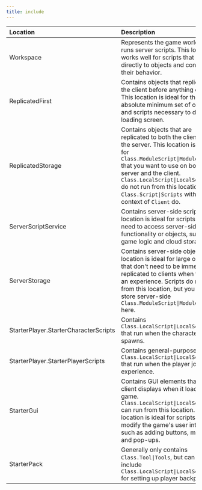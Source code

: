 ```yaml
---
title: include
---
```


Location | Description
:--- | :---
Workspace | Represents the game world. Only runs server scripts. This location works well for scripts that attach directly to objects and control their behavior.
ReplicatedFirst | Contains objects that replicate to the client before anything else. This location is ideal for the absolute minimum set of objects and scripts necessary to display a loading screen.
ReplicatedStorage | Contains objects that are replicated to both the client and the server. This location is ideal for `Class.ModuleScript\|ModuleScripts` that you want to use on both the server and the client. `Class.LocalScript\|LocalScripts` do not run from this location, but `Class.Script\|Scripts` with a run context of `Client` do.
ServerScriptService | Contains server-side scripts. This location is ideal for scripts that need to access server-side functionality or objects, such as game logic and cloud storage.
ServerStorage | Contains server-side objects. This location is ideal for large objects that don't need to be immediately replicated to clients when they join an experience. Scripts do not run from this location, but you can store server-side `Class.ModuleScript\|ModuleScripts` here.
StarterPlayer.StarterCharacterScripts | Contains `Class.LocalScript\|LocalScripts` that run when the character spawns.
StarterPlayer.StarterPlayerScripts | Contains general-purpose `Class.LocalScript\|LocalScripts` that run when the player joins the experience.
StarterGui | Contains GUI elements that the client displays when it loads the game. `Class.LocalScript\|LocalScripts` can run from this location. This location is ideal for scripts that modify the game's user interface, such as adding buttons, menus, and pop-ups.
StarterPack | Generally only contains `Class.Tool\|Tools`, but can also include `Class.LocalScript\|LocalScripts` for setting up player backpacks.
